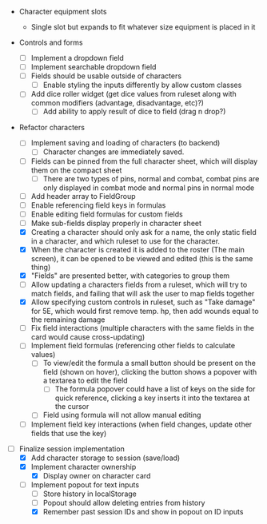 * Character equipment slots
  * Single slot but expands to fit whatever size equipment is placed in it

* Controls and forms
  * [ ] Implement a dropdown field
  * [ ] Implement searchable dropdown field
  * [ ] Fields should be usable outside of characters
    * [ ] Enable styling the inputs differently by allow custom classes
  * [ ] Add dice roller widget (get dice values from ruleset along with common modifiers (advantage, disadvantage, etc)?)
    * [ ] Add ability to apply result of dice to field (drag n drop?)

* Refactor characters
  * [ ] Implement saving and loading of characters (to backend)
    * [ ] Character changes are immediately saved.
  * [ ] Fields can be pinned from the full character sheet, which will display them on the compact sheet
    * [ ] There are two types of pins, normal and combat, combat pins are only displayed in combat mode and normal pins in normal mode
  * [ ] Add header array to FieldGroup
  * [ ] Enable referencing field keys in formulas
  * [ ] Enable editing field formulas for custom fields
  * [ ] Make sub-fields display properly in character sheet
  * [x] Creating a character should only ask for a name, the only static field in a character, and which ruleset to use for the character.
  * [x] When the character is created it is added to the roster (The main screen), it can be opened to be viewed and edited (this is the same thing)
  * [x] "Fields" are presented better, with categories to group them
  * [ ] Allow updating a characters fields from a ruleset, which will try to match fields, and failing that will ask the user to map fields together
  * [x] Allow specifying custom controls in ruleset, such as "Take damage" for 5E, which would first remove temp. hp, then add wounds equal to the remaining damage
  * [ ] Fix field interactions (multiple characters with the same fields in the card would cause cross-updating)
  * [ ] Implement field formulas (referencing other fields to calculate values)
    * [ ] To view/edit the formula a small button should be present on the field (shown on hover), clicking the button shows a popover with a textarea to edit the field
      * [ ] The formula popover could have a list of keys on the side for quick reference, clicking a key inserts it into the textarea at the cursor
    * [ ] Field using formula will not allow manual editing
  * [ ] Implement field key interactions (when field changes, update other fields that use the key)

* [ ] Finalize session implementation
  * [x] Add character storage to session (save/load)
  * [x] Implement character ownership
    * [x] Display owner on character card
  * [ ] Implement popout for text inputs
    * [ ] Store history in localStorage
    * [ ] Popout should allow deleting entries from history
    * [x] Remember past session IDs and show in popout on ID inputs